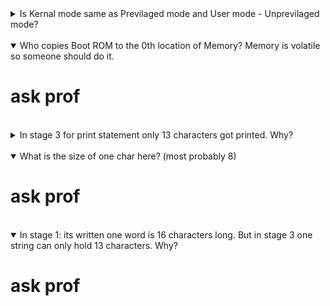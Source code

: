 <details close>
<summary>Is Kernal mode same as Previlaged mode and User mode - Unprevilaged mode?</summary>
<p>Yes, its just terminology</p>
</details>
<br>

<details open>
<summary>Who copies Boot ROM to the 0th location of Memory? Memory is volatile so someone should do it.</summary>
<p><h1>ask prof</h1></p>
</details>
<br>

<details close>
<summary>In stage 3 for print statement only 13 characters got printed. Why?</summary>
<p>This is an abstraction that is hidden from us.</p>
</details>
<br>

<details open>
<summary>What is the size of one char here? (most probably 8)</summary>
<p><h1>ask prof</h1></p>
</details>
<br>

<details open>
<summary>In stage 1: its written one word is 16 characters long. But in stage 3 one string can only hold 13 characters. Why?</summary>
<p><h1>ask prof</h1></p>
</details>
<br>
